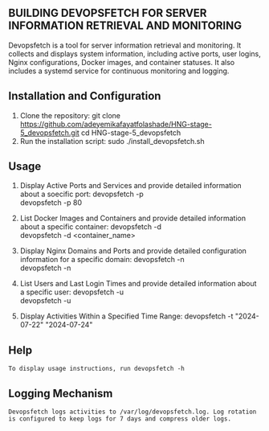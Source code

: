 ## BUILDING DEVOPSFETCH FOR SERVER INFORMATION RETRIEVAL AND MONITORING

Devopsfetch is a tool for server information retrieval and monitoring. It collects and displays system information, including active ports, user logins, Nginx configurations, Docker images, and container statuses. It also includes a systemd service for continuous monitoring and logging.

## Installation and Configuration

1. Clone the repository:
   git clone https://github.com/adeyemikafayatfolashade/HNG-stage-5_devopsfetch.git
   cd HNG-stage-5_devopsfetch
2. Run the installation script:
   sudo ./install_devopsfetch.sh

## Usage
  
 1. Display Active Ports and Services and provide detailed information about a soecific port:
    devopsfetch -p          
    devopsfetch -p 80      

 2. List Docker Images and Containers and provide detailed information about a specific container:
    devopsfetch -d          
    devopsfetch -d <container_name>  

 3. Display Nginx Domains and Ports and provide detailed configuration information for a specific domain:
    devopsfetch -n          
    devopsfetch -n <domain> 

 4. List Users and Last Login Times and provide detailed information about a specific user:
    devopsfetch -u          
    devopsfetch -u <username> 

 5. Display Activities Within a Specified Time Range:
    devopsfetch -t "2024-07-22" "2024-07-24"  

 ## Help
    To display usage instructions, run devopsfetch -h   

## Logging Mechanism
    Devopsfetch logs activities to /var/log/devopsfetch.log. Log rotation is configured to keep logs for 7 days and compress older logs.
